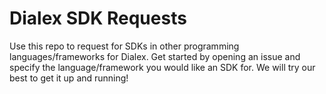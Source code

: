 # Dialex SDK Requests
Use this repo to request for SDKs in other programming languages/frameworks for Dialex. Get started by opening an issue and specify the language/framework you would like an SDK for. We will try our best to get it up and running!
